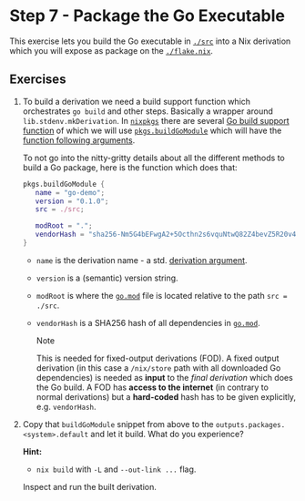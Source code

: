 # Step 7 - Package the Go Executable

This exercise lets you build the Go executable in [`./src`](./src) into a Nix
derivation which you will expose as package on the [`./flake.nix`](./flake.nix).

## Exercises

1. To build a derivation we need a build support function which orchestrates
   `go build` and other steps. Basically a wrapper around
   `lib.stdenv.mkDerivation`. In [`nixpkgs`](https://noogle.dev/) there are
   several [Go build support function](https://noogle.dev/q?term=buildGo) of
   which we will use
   [`pkgs.buildGoModule`](https://github.com/NixOS/nixpkgs/tree/master/pkgs/build-support/go/module.nix)
   which will have the
   [function following arguments](https://github.com/NixOS/nixpkgs/blob/master/pkgs/build-support/go/module.nix#L19).

   To not go into the nitty-gritty details about all the different methods to
   build a Go package, here is the function which does that:

   ```nix
   pkgs.buildGoModule {
      name = "go-demo";
      version = "0.1.0";
      src = ./src;

      modRoot = ".";
      vendorHash = "sha256-Nm5G4bEFwgA2+5Octhn2s6vquNtwQ82Z4bevZ5R20v4=";
   }
   ```

   - `name` is the derivation name - a std.
     [derivation argument](https://nixos.org/manual/nixpkgs/stable/#sec-using-stdenv).

   - `version` is a (semantic) version string.

   - `modRoot` is where the [`go.mod`](./src/go.mod) file is located relative to
     the path `src = ./src`.

   - `vendorHash` is a SHA256 hash of all dependencies in
     [`go.mod`](./src/go.mod).

     > [!NOTE]
     >
     > This is needed for fixed-output derivations (FOD). A fixed output
     > derivation (in this case a `/nix/store` path with all downloaded Go
     > dependencies) is needed as **input** to the _final derivation_ which does
     > the Go build. A FOD has **access to the internet** (in contrary to normal
     > derivations) but a **hard-coded** hash has to be given explicitly, e.g.
     > `vendorHash`.

2. Copy that `buildGoModule` snippet from above to the
   `outputs.packages.<system>.default` and let it build. What do you experience?

   **Hint:**

   - `nix build` with `-L` and `--out-link ...` flag.

   Inspect and run the built derivation.
